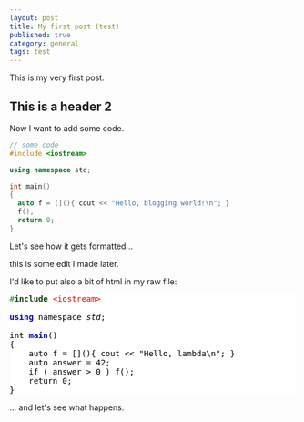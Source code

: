 ```yaml
---
layout: post
title: My first post (test)
published: true
category: general
tags: test
---
```

This is my very first post.

## This is a header 2

Now I want to add some code. 

```c++
// some code
#include <iostream>

using namespace std;

int main()
{
  auto f = [](){ cout << "Hello, blogging world!\n"; }
  f();
  return 0;
}
```

Let's see how it gets formatted...

this is some edit I made later.

I'd like to put also a bit of html in my raw file:

<pre style="background:#fff;color:#000"><span style="color:#1a921c">#<span style="color:#0c450d;font-weight:700">include</span> <span style="color:#d80800">&lt;iostream></span></span>

<span style="color:#0100b6;font-weight:700">using</span> namespace <span style="font-style:italic">std</span>;

int <span style="color:#0000a2;font-weight:700">main</span>()
{
    auto f = [](){ cout &lt;&lt; "Hello, lambda\n"; }
    auto answer = 42;
    if ( answer > 0 ) f();
    return 0;
}
</pre>

... and let's see what happens.

